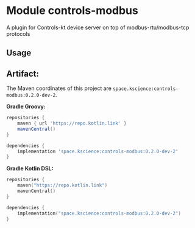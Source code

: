 # Module controls-modbus

A plugin for Controls-kt device server on top of modbus-rtu/modbus-tcp protocols

## Usage

## Artifact:

The Maven coordinates of this project are `space.kscience:controls-modbus:0.2.0-dev-2`.

**Gradle Groovy:**
```groovy
repositories {
    maven { url 'https://repo.kotlin.link' }
    mavenCentral()
}

dependencies {
    implementation 'space.kscience:controls-modbus:0.2.0-dev-2'
}
```
**Gradle Kotlin DSL:**
```kotlin
repositories {
    maven("https://repo.kotlin.link")
    mavenCentral()
}

dependencies {
    implementation("space.kscience:controls-modbus:0.2.0-dev-2")
}
```
